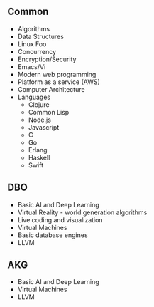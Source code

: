 Common
------
* Algorithms
* Data Structures
* Linux Foo
* Concurrency
* Encryption/Security
* Emacs/Vi
* Modern web programming
* Platform as a service (AWS)
* Computer Architecture
* Languages
  * Clojure
  * Common Lisp
  * Node.js
  * Javascript
  * C
  * Go
  * Erlang
  * Haskell
  * Swift

DBO
---
* Basic AI and Deep Learning
* Virtual Reality - world generation algorithms
* Live coding and visualization
* Virtual Machines
* Basic database engines
* LLVM

AKG
---
* Basic AI and Deep Learning
* Virtual Machines
* LLVM
